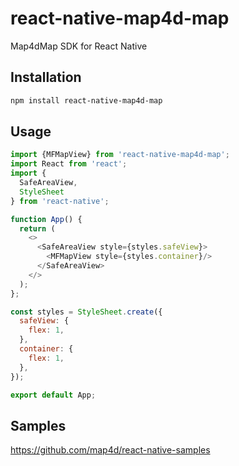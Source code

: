 # react-native-map4d-map

Map4dMap SDK for React Native

## Installation

```sh
npm install react-native-map4d-map
```

## Usage

```javascript
import {MFMapView} from 'react-native-map4d-map';
import React from 'react';
import {
  SafeAreaView,
  StyleSheet
} from 'react-native';

function App() {
  return (
    <>
      <SafeAreaView style={styles.safeView}>
        <MFMapView style={styles.container}/>
      </SafeAreaView>
    </>
  );
};

const styles = StyleSheet.create({
  safeView: {
    flex: 1,
  },
  container: {
    flex: 1,
  },
});

export default App;
```

## Samples

https://github.com/map4d/react-native-samples
